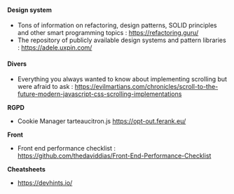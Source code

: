 #### Design system
-  Tons of information on refactoring, design patterns, SOLID principles and other smart programming topics : https://refactoring.guru/
- The repository of publicly available design systems and pattern libraries : https://adele.uxpin.com/


#### Divers 
- Everything you always wanted to know about implementing scrolling but were afraid to ask : https://evilmartians.com/chronicles/scroll-to-the-future-modern-javascript-css-scrolling-implementations

**RGPD**
- Cookie Manager tarteaucitron.js https://opt-out.ferank.eu/

**Front**
- Front end performance checklist : https://github.com/thedaviddias/Front-End-Performance-Checklist

**Cheatsheets**
- https://devhints.io/
